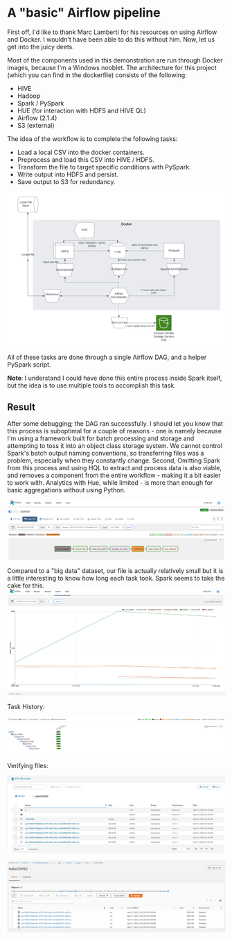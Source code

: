 # A "basic" Airflow pipeline
First off, I'd like to thank Marc Lamberti for his resources on using Airflow and Docker. I wouldn't have been able to do this without him. Now, let us get into the juicy deets.

Most of the components used in this demonstration are run through Docker images, because I'm a Windows nooblet.
The architecture for this project (which you can find in the dockerfile) consists of the following:
- HIVE
- Hadoop
- Spark / PySpark
- HUE (for interaction with HDFS and HIVE QL)
- Airflow (2.1.4)
- S3 (external)

The idea of the workflow is to complete the following tasks:
- Load a local CSV into the docker containers.
- Preprocess and load this CSV into HIVE / HDFS.
- Transform the file to target specific conditions with PySpark.
- Write output into HDFS and persist.
- Save output to S3 for redundancy.

![Architecture](images/PipelineArchitecture.png)

All of these tasks are done through a single Airflow DAG, and a helper PySpark script.

**Note**: I understand I could have done this entire process inside Spark itself, but the idea is to use multiple tools to accomplish this task.

## Result
After some debugging; the DAG ran successfully. I should let you know that this process is suboptimal for a couple of reasons - one is namely because I'm using a framework built for batch processing and storage and attempting to toss it into an object class storage system. We cannot control Spark's batch output naming conventions, so transferring files was a problem, especially when they constantly change. Second, Omitting Spark from this process and using HQL to extract and process data is also viable, and removes a component from the entire workflow - making it a bit easier to work with. Analytics with Hue, while limited - is more than enough for basic aggregations without using Python.

![DAG Complete](images/AirflowResult.png)

Compared to a "big data" dataset, our file is actually relatively small but it is a little interesting to know how long each task took. Spark seems to take the cake for this.
![Task Times](images/AirflowProcessTime.png)

Task History:

![History](images/AirflowRetries.png)

Verifying files:

![HUE](images/HUE_batchOutput.png)

![S3](images/S3Verify.PNG)
